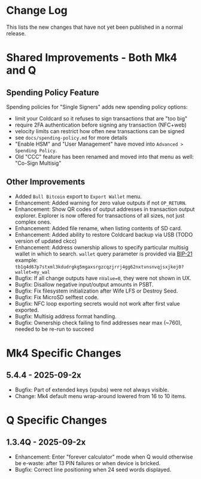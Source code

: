 # Change Log

This lists the new changes that have not yet been published in a normal release.

# Shared Improvements - Both Mk4 and Q

## Spending Policy Feature

Spending policies for "Single Signers" adds new spending policy options:

- limit your Coldcard so it refuses to sign transactions that are "too big"
- require 2FA authentication before signing any transaction (NFC+web)
- velocity limits can restrict how often new transactions can be signed
- see `docs/spending-policy.md` for more details
- "Enable HSM" and "User Management" have moved into `Advanced > Spending Policy`.
- Old "CCC" feature has been renamed and moved into that menu as well: "Co-Sign Multisig"

## Other Improvements

- Added `Bull Bitcoin` export to `Export Wallet` menu.
- Enhancement: Added warning for zero value outputs if not `OP_RETURN`.
- Enhancement: Show QR codes of output addresses in transaction output explorer. Explorer is
  now offered for transactions of all sizes, not just complex ones.
- Enhancement: Added file rename, when listing contents of SD card.
- Enhancement: Added ability to restore Coldcard backup via USB (TODO version of updated ckcc)
- Enhancement: Address ownership allows to specify particular multisig wallet in which to search.
  `wallet` query parameter is provided via [BIP-21](https://github.com/bitcoin/bips/blob/master/bip-0021.mediawiki)
  example: `tb1q4d67p7stxml3kdudrgkg5mgaxsrgzcqzjrrj4gg62nxtvnsnvqjsxjkej0?wallet=my_wal`
- Bugfix: If all change outputs have `nValue=0`, they were not shown in UX.
- Bugfix: Disallow negative input/output amounts in PSBT.
- Bugfix: Fix filesystem initialization after Wife LFS or Destroy Seed.
- Bugfix: Fix MicroSD selftest code.
- Bugfix: NFC loop exporting secrets would not work after first value exported.
- Bugfix: Multisig address format handling.
- Bugfix: Ownership check failing to find addresses near max (~760), needed to be re-run to succeed

# Mk4 Specific Changes

## 5.4.4 - 2025-09-2x

- Bugfix: Part of extended keys (xpubs) were not always visible.
- Change: Mk4 default menu wrap-around lowered from 16 to 10 items.

# Q Specific Changes

## 1.3.4Q - 2025-09-2x

- Enhancement: Enter "forever calculator" mode when Q would otherwise be e-waste: after 13
  PIN failures or when device is bricked.
- Bugfix: Correct line positioning when 24 seed words displayed.


